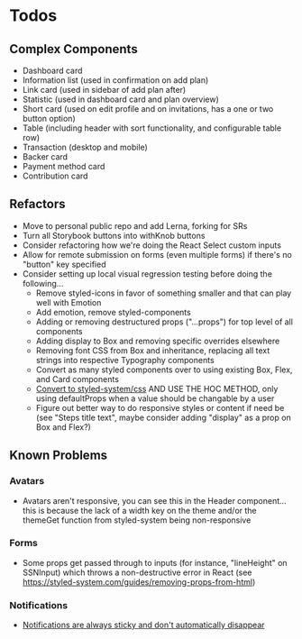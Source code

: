 # Todos

## Complex Components

- Dashboard card
- Information list (used in confirmation on add plan)
- Link card (used in sidebar of add plan after)
- Statistic (used in dashboard card and plan overview)
- Short card (used on edit profile and on invitations, has a one or two button option)
- Table (including header with sort functionality, and configurable table row)
- Transaction (desktop and mobile)
- Backer card
- Payment method card
- Contribution card

## Refactors

- Move to personal public repo and add Lerna, forking for SRs
- Turn all Storybook buttons into withKnob buttons
- Consider refactoring how we're doing the React Select custom inputs
- Allow for remote submission on forms (even multiple forms) if there's no "button" key specified
- Consider setting up local visual regression testing before doing the following...
  - Remove styled-icons in favor of something smaller and that can play well with Emotion
  - Add emotion, remove styled-components
  - Adding or removing destructured props ("...props") for top level of all components
  - Adding display to Box and removing specific overrides elsewhere
  - Removing font CSS from Box and inheritance, replacing all text strings into respective Typography components
  - Convert as many styled components over to using existing Box, Flex, and Card components
  - [Convert to styled-system/css](https://styled-system.com/css/) AND USE THE HOC METHOD, only using defaultProps when a value should be changable by a user
  - Figure out better way to do responsive styles or content if need be (see "Steps title text", maybe consider adding "display" as a prop on Box and Flex?)

## Known Problems

### Avatars

- Avatars aren't responsive, you can see this in the Header component... this is because the lack of a width key on the theme and/or the themeGet function from styled-system being non-responsive

### Forms

- Some props get passed through to inputs (for instance, "lineHeight" on SSNInput) which throws a non-destructive error in React (see https://styled-system.com/guides/removing-props-from-html)

### Notifications

- [Notifications are always sticky and don't automatically disappear](src/notifications/index.js)
